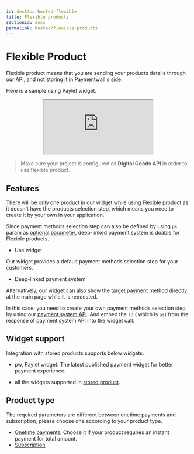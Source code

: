 ```yaml
---
id: desktop-hosted-flexible
title: Flexible products
sectionid: docs
permalink: hosted/flexible-products
---
```


# Flexible Product

Flexible product means that you are sending your products details through [our API](/API-Reference#section-hosted-flexible), and not storing it in Paymentwall's side.

Here is a sample using Paylet widget.

<div class="docs-iframe" style="text-align: center;">
	<iframe src="https://api.paymentwall.com/api/subscription/?key=cd36b8635c7296dad972a239142c4b84&uid=user40012&widget=pw_1&amount=0.99&currencyCode=USD&ag_name=Gold+Membership&ag_type=fixed&ag_external_id=pw_t_2017051900001&sign_version=2&sign=0802bcbf5754b056458d4036fca74d24"></iframe>
</div>

> Make sure your project is configured as **Digital Goods API** in order to use flexible product.

## Features

There will be only one product in our widget while using Flexible product as it doesn't have the products selection step, which means you need to create it by your own in your application. 

Since payment methods selection step can also be defined by using ```ps``` param as [optional parameter](/API-Reference#section-hosted-optional-parameter), deep-linked payment system is doable for Flexible products.

* Use widget

Our widget provides a default payment methods selection step for your customers.

* Deep-linked payment system

Alternatively, our widget can also show the target payment method directly at the main page while it is requested. 

In this case, you need to create your own payment methods selection step by using our [payment system API](/API-Reference#section-tools-payment-systems). And embed the ```id``` ( which is ```ps```) from the response of payment system API into the widget call. 


## Widget support

Integration with stored products supports below widgets.

* pw, Paylet widget. The latest published payment widget for better payment experience.

* all the widgets supported in [stored product](/hosted/stored-products#widget-support). 

## Product type

The required parameters are different between onetime payments and subscription, please choose one according to your product type.

* [Onetime payments](/hosted/flexible/onetime). Choose it if your product requires an instant payment for total amount.
* [Subscription](/hosted/flexible/subscription)